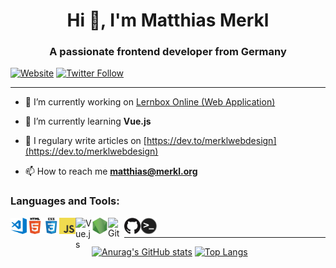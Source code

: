 <h1 align="center">Hi 👋, I'm Matthias Merkl</h1>
<h3 align="center">A passionate frontend developer from Germany</h3>
<div><div>

[![Website](https://img.shields.io/website?label=web.merkl.org&style=for-the-badge&url=https%3A%2F%2Fweb.merkl.org)](https://web.merkl.org)
[![Twitter Follow](https://img.shields.io/twitter/follow/MerklWebdesign?color=1DA1F2&logo=twitter&style=for-the-badge)](https://twitter.com/intent/follow?original_referer=https%3A%2F%2Fgithub.com%2FMerklWebdesign&screen_name=MerklWebdesign)

---

- 🔭 I’m currently working on [Lernbox Online (Web Application)](https://lernbox.online/)

- 🌱 I’m currently learning **Vue.js**

- 📝 I regulary write articles on [https://dev.to/merklwebdesign](https://dev.to/merklwebdesign)

- 📫 How to reach me **matthias@merkl.org**

### Languages and Tools:

<img align="left" alt="Visual Studio Code" width="26px" src="https://raw.githubusercontent.com/github/explore/80688e429a7d4ef2fca1e82350fe8e3517d3494d/topics/visual-studio-code/visual-studio-code.png" />
<img align="left" alt="HTML5" width="26px" src="https://raw.githubusercontent.com/github/explore/80688e429a7d4ef2fca1e82350fe8e3517d3494d/topics/html/html.png" />
<img align="left" alt="CSS3" width="26px" src="https://raw.githubusercontent.com/github/explore/80688e429a7d4ef2fca1e82350fe8e3517d3494d/topics/css/css.png" />
<img align="left" alt="JavaScript" width="26px" src="https://raw.githubusercontent.com/github/explore/80688e429a7d4ef2fca1e82350fe8e3517d3494d/topics/javascript/javascript.png" />
<img align="left" alt="Vue.js" width="26px" src="https://avatars.githubusercontent.com/u/6128107?s=400&v=4" />
<img align="left" alt="Node.js" width="26px" src="https://raw.githubusercontent.com/github/explore/80688e429a7d4ef2fca1e82350fe8e3517d3494d/topics/nodejs/nodejs.png" />
<img align="left" alt="Git" width="26px" src="https://upload.wikimedia.org/wikipedia/commons/thumb/3/3f/Git_icon.svg/1024px-Git_icon.svg.png" />
<img align="left" alt="GitHub" width="26px" src="https://raw.githubusercontent.com/github/explore/78df643247d429f6cc873026c0622819ad797942/topics/github/github.png" />
<img align="left" alt="Terminal" width="26px" src="https://raw.githubusercontent.com/github/explore/80688e429a7d4ef2fca1e82350fe8e3517d3494d/topics/terminal/terminal.png" />
<br>

---

[![Anurag's GitHub stats](https://github-readme-stats.vercel.app/api?username=matthiasmerkl)](https://github.com/anuraghazra/github-readme-stats)
[![Top Langs](https://github-readme-stats.vercel.app/api/top-langs/?username=matthiasmerkl)](https://github.com/anuraghazra/github-readme-stats)

